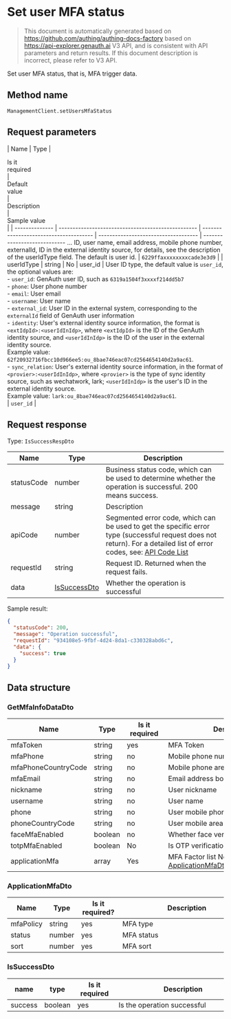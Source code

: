 # Set user MFA status

<!--
Warning ⚠️:
Do not modify this document directly,
https://github.com/Authing/authing-docs-factory
Use this project to generate
-->

<LastUpdated />

> This document is automatically generated based on https://github.com/authing/authing-docs-factory based on https://api-explorer.genauth.ai V3 API, and is consistent with API parameters and return results. If this document description is incorrect, please refer to V3 API.

Set user MFA status, that is, MFA trigger data.

## Method name

`ManagementClient.setUsersMfaStatus`

## Request parameters

| Name | Type | <div style="width:80px">Is it required</div> | <div style="width:60px">Default value</div> | <div style="width:300px">Description</div> | <div style="width:200px">Sample value</div> |
| -------------- | -------------------------------------------------- | -------------------------------------- | ------------------------------------ | ---------------------------- ... ID, user name, email address, mobile phone number, externalId, ID in the external identity source, for details, see the description of the userIdType field. The default is user id. | `6229ffaxxxxxxxxcade3e3d9` |
| userIdType | string | No | user_id | User ID type, the default value is `user_id`, the optional values ​​are:<br>- `user_id`: GenAuth user ID, such as `6319a1504f3xxxxf214dd5b7`<br>- `phone`: User phone number<br>- `email`: User email<br>- `username`: User name<br>- `external_id`: User ID in the external system, corresponding to the `externalId` field of GenAuth user information<br>- `identity`: User's external identity source information, the format is `<extIdpId>:<userIdInIdp>`, where `<extIdpId>` is the ID of the GenAuth identity source, and `<userIdInIdp>` is the ID of the user in the external identity source. <br>Example value: `62f20932716fbcc10d966ee5:ou_8bae746eac07cd2564654140d2a9ac61`. <br>- `sync_relation`: User's external identity source information, in the format of `<provier>:<userIdInIdp>`, where `<provier>` is the type of sync identity source, such as wechatwork, lark; `<userIdInIdp>` is the user's ID in the external identity source. <br>Example value: `lark:ou_8bae746eac07cd2564654140d2a9ac61`. <br> | `user_id` |

## Request response

Type: `IsSuccessRespDto`

| Name       | Type                                     | Description                                                                                                                                                                                                                                                                                                                                  |
| ---------- | ---------------------------------------- | -------------------------------------------------------------------------------------------------------------------------------------------------------------------------------------------------------------------------------------------------------------------------------------------------------------------------------------------- |
| statusCode | number                                   | Business status code, which can be used to determine whether the operation is successful. 200 means success.                                                                                                                                                                                                                                 |
| message    | string                                   | Description                                                                                                                                                                                                                                                                                                                                  |
| apiCode    | number                                   | Segmented error code, which can be used to get the specific error type (successful request does not return). For a detailed list of error codes, see: [API Code List](https://api-explorer.genauth.ai/?tag=group/%E5%BC%80%E5%8F%91%E5%87%86%E5%A4%87#tag/%E5%BC%80%E5%8F%91%E5%87%86%E5%A4%87/%E9%94%99%E8%AF%AF%E5%A4%84%E7%90%86/apiCode) |
| requestId  | string                                   | Request ID. Returned when the request fails.                                                                                                                                                                                                                                                                                                 |
| data       | <a href="#IsSuccessDto">IsSuccessDto</a> | Whether the operation is successful                                                                                                                                                                                                                                                                                                          |

Sample result:

```json
{
  "statusCode": 200,
  "message": "Operation successful",
  "requestId": "934108e5-9fbf-4d24-8da1-c330328abd6c",
  "data": {
    "success": true
  }
}
```

## Data structure

### <a id="GetMfaInfoDataDto"></a> GetMfaInfoDataDto

| Name                | Type    | <div style="width:80px">Is it required</div> | <div style="width:300px">Description</div>                                       | <div style="width:200px">Sample value</div> |
| ------------------- | ------- | -------------------------------------------- | -------------------------------------------------------------------------------- | ------------------------------------------- |
| mfaToken            | string  | yes                                          | MFA Token                                                                        | `xxxxxxx`                                   |
| mfaPhone            | string  | no                                           | Mobile phone number bound to MFA                                                 | `132xxxxx1234`                              |
| mfaPhoneCountryCode | string  | no                                           | Mobile phone area code bound to MFA                                              | `+86`                                       |
| mfaEmail            | string  | no                                           | Email address bound to MFA                                                       | `authing@authing.com`                       |
| nickname            | string  | no                                           | User nickname                                                                    | `test`                                      |
| username            | string  | no                                           | User name                                                                        | `test`                                      |
| phone               | string  | no                                           | User mobile phone number                                                         | `123xxxx1234`                               |
| phoneCountryCode    | string  | no                                           | User mobile area code                                                            | `+86`                                       |
| faceMfaEnabled      | boolean | no                                           | Whether face verification is enabled                                             |                                             |
| totpMfaEnabled      | boolean | No                                           | Is OTP verification enabled?                                                     |                                             |
| applicationMfa      | array   | Yes                                          | MFA Factor list Nested type: <a href="#ApplicationMfaDto">ApplicationMfaDto</a>. |                                             |

### <a id="ApplicationMfaDto"></a> ApplicationMfaDto

| Name      | Type   | <div style="width:80px">Is it required?</div> | <div style="width:300px">Description</div> | <div style="width:200px">Sample value</div> |
| --------- | ------ | --------------------------------------------- | ------------------------------------------ | ------------------------------------------- |
| mfaPolicy | string | yes                                           | MFA type                                   | `EMAIL`                                     |
| status    | number | yes                                           | MFA status                                 | `1`                                         |
| sort      | number | yes                                           | MFA sort                                   |                                             |

### <a id="IsSuccessDto"></a> IsSuccessDto

| name    | type    | <div style="width:80px">Is it required</div> | <div style="width:300px">Description</div> | <div style="width:200px">Sample value</div> |
| ------- | ------- | -------------------------------------------- | ------------------------------------------ | ------------------------------------------- |
| success | boolean | yes                                          | Is the operation successful                | `true`                                      |
